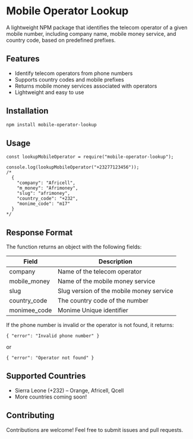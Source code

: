# Mobile Operator Lookup

A lightweight NPM package that identifies the telecom operator of a given mobile number, including company name, mobile money service, and country code, based on predefined prefixes.

## Features

- Identify telecom operators from phone numbers
- Supports country codes and mobile prefixes
- Returns mobile money services associated with operators
- Lightweight and easy to use

## Installation

```sh
npm install mobile-operator-lookup
```

## Usage

```
const lookupMobileOperator = require("mobile-operator-lookup");

console.log(lookupMobileOperator("+23277123456"));
/*
  {
    "company": "Africell",
    "m_money": "Afrimoney",
    "slug": "afrimoney",
    "country_code": "+232",
    "monime_code": "m17"
  }
*/
```
## Response Format
The function returns an object with the following fields:

| Field | Description |
| -------- | -------- |
| company     | Name of the telecom operator  |
| mobile_money|Name of the mobile money service
| slug|Slug version of the mobile money service
|country_code| The country code of the number
|monimee_code| Monime Unique identifier


If the phone number is invalid or the operator is not found, it returns:

```
{ "error": "Invalid phone number" }
```

or
```
{ "error": "Operator not found" }
```

## Supported Countries
 - Sierra Leone (+232) – Orange, Africell, Qcell
 - More countries coming soon!

## Contributing
Contributions are welcome! Feel free to submit issues and pull requests.


